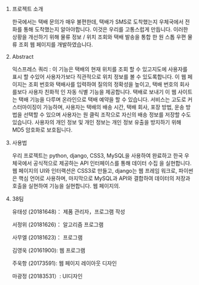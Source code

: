 1. 프로젝트 소개

   한국에서는 택배 문의가 매우 불편한데, 택배가 SMS로 도착했는지 우체국에서 전화를 통해 도착했는지 알아야합니다. 이것은 우리를 고통스럽게    만듭니다. 이러한 상황을 개선하기 위해 물류 정보 / 위치 조회와 택배 발송을 통합 한 원 스톱 우편 물류 조회 웹 페이지를 개발하였습니다.
2. Abstract

   익스프레스 쿼리 :
   이 기능은 택배의 현재 위치를 조회 할 수 있고지도에 사용자를 표시 할 수있어 사용자가보다 직관적으로 위치 정보를 볼 수 있도록합니다. 이    웹 페이지는 조회 번호와 택배사를 입력하여 질의의 정확성을 높이고, 택배 번호의 회사를보다 사용자 친화적 인 자동 식별 기능을 제공합니다.
   택배로 보내기
   이 웹 사이트는 택배 기능을 다루며 온라인으로 택배 예약을 할 수 있습니다. 서비스는 고도로 커스터마이징이 가능하며, 사용자는 택배의 배송    시간, 택배 회사, 포장 방법, 운송 방법을 선택할 수 있으며 사용자는 원 클릭 조작으로 자신의 배송 정보를 저장할 수도 있습니다. 사용자의      개인 정보 및 개인 정보는 개인 정보 유출을 방지하기 위해 MD5 암호화로 보호됩니다.
3. 사용법

   우리 프로젝트는 python, django, CSS3, MySQL을 사용하여 완료하고 한국 우체국에서 공식적으로 제공하는 API 인터페이스를 통해 데이터        수집 을 실현합니다. 웹 페이지의 UI와 인터랙션은 CSS3로 만들고, django는 웹 프레임 워크로, 파이썬은 핵심 언어로 사용하며, 마지막으로      MySQL과   API와 결합하여 데이터의 저장과 호출을 실현하여 기능을 실현합니다. 웹 페이지의.
4. 38팀

   유태성 (20181648)：
    제품 관리자，프로그램 작성
    
   서정위 (20181626)：
    알고리즘 프로그램
    
   사무엘 (20181623)：
    프로그램
    
   김영욱 (20161900):
    웹 프로그램
    
   주욱항 (20173591):
    웹 페이지 레이아웃 디자인
    
   마광정 (20183531）:
    UI디자인
  
